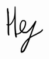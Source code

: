 <svg width="100" height="124" viewBox="0 0 100 124" fill="none" xmlns="http://www.w3.org/2000/svg">
<path d="M5.16031 5.79631L5.1613 5.79928L5.16428 5.80028L5.33789 6.21993L5.69704 7.0781L5.702 7.85194L5.72977 9.09306L5.85478 9.76669L5.86371 9.86392L5.87065 9.8788L6.13554 12.1914L7.47785 18.2601L7.5096 18.5418L7.13955 19.4357L6.75164 19.5964L7.10284 23.2751L7.1078 23.3585L7.10979 23.3644L7.63361 32.7378L7.6356 32.7913L7.63659 32.7933L7.94117 42.4663L7.94216 42.5328L7.96002 68.626L8.00764 68.9474L8.01359 69.0318L8.01756 69.0387L8.20506 72.1837L8.24078 72.7601L8.40348 73.9377L8.40646 73.9903L8.41043 73.9972L8.51063 74.8802L8.71798 75.4933L8.82017 76.1084L8.26856 77.4398L6.93716 77.9914L5.60477 77.4398L5.5254 77.2493L5.38452 77.1749L4.89343 76.4606L4.77438 76.0816L4.5968 75.8078L4.33091 74.7542L4.31206 74.6004L4.29222 74.5657L3.97277 72.6073L3.95689 72.4089L3.94895 72.392L3.74657 69.2381L3.74161 69.0972L3.75946 42.5655L3.47275 32.9412L3.01241 23.6095L2.38838 15.7441L2.38739 15.7272L2.3864 15.7262L1.99948 10.4919L1.99353 10.3461L2.05008 7.85095L2.05404 7.07711L2.42013 6.20505L2.58779 5.80028L2.59077 5.79928L2.59176 5.79631L3.87554 5.26653L5.16031 5.79631Z" fill="black"/>
<path d="M24.8079 0.735603L24.8178 0.756441L24.8386 0.764377L24.9388 1.00744L25.173 1.49357L25.2315 2.27435L25.2335 2.32396L25.2345 2.32594L25.3506 5.57804V5.59491L25.3516 5.5959L25.4845 11.0207V11.0366L25.6006 18.9337V18.9396L25.7028 27.8249V27.8289L25.7911 37.2082V37.2112L25.9339 53.8576L26.2802 60.9948L26.7951 67.3621L27.1433 70.7808L27.181 70.882L27.185 70.9039L27.1899 70.9078L27.7346 72.4595L27.7425 72.5051L28.4052 72.5428L30.4123 72.5339L32.454 72.1728L34.4511 71.1816L36.855 69.6429L39.2261 67.7569L39.5416 67.4107L37.7052 65.1785L37.602 64.8897L37.3857 64.5822L36.3381 61.1267L36.2627 60.6267V60.6049L36.3212 56.063L36.3222 56.0303L36.4869 51.0926L36.4948 51.0758L36.5315 50.7742L37.7726 45.7412L37.8143 45.6777L37.8441 45.5309L39.4582 41.6825L39.5803 41.5347L39.6309 41.3829L41.6151 38.7191L41.9772 38.5386L42.1309 38.2886L44.4921 37.108L45.1201 36.9572L45.139 36.9492L47.4089 36.9264H47.4248L47.6262 36.9403L49.7096 37.225L50.163 37.4711L50.5162 37.609L52.2067 39.1775L52.2762 39.3372L52.4061 39.4037L53.6016 41.0674L53.8705 41.8968L53.8923 41.9484L53.9488 47.279V47.2968L53.9072 47.655L53.1492 50.9319L53.1413 50.9448L53.1363 50.9805L52.2742 54.1592L52.2256 54.2306L52.1938 54.3814L50.7096 57.7486L50.6432 57.827L50.6144 57.9282L48.6361 61.1942L48.5955 61.216L48.5717 61.2904L46.388 64.35L46.3543 64.3679L46.3365 64.4175L44.4882 66.7241L44.4951 66.7291L47.1311 68.1696L50.2404 68.3423L53.4181 68.3442L56.695 66.6636L60.5275 63.2835L64.0881 59.716L67.4523 55.7753L72.9446 48.16L75.3405 44.6479L77.2434 41.8492L78.3753 40.0347L78.4289 40.0049L78.4597 39.9136L78.8962 39.3471L78.9805 39.3055L79.0242 39.2013L80.1085 38.7529L81.1929 39.2013L81.6423 40.2867L81.6413 40.3452L81.6106 41.1369L81.5957 41.1686L81.5282 41.5704L79.9448 46.1222L79.923 46.152L79.9121 46.2055L76.6858 53.804L72.8216 63.8808L68.6924 75.155L68.6915 75.157L66.7271 80.5262L71.4316 77.8436L71.4822 77.8297L71.5179 77.798L78.5113 74.3286L84.7912 71.0606L89.8639 68.2976L93.232 66.239L95.5268 64.0584L96.756 62.6218L96.757 62.6208L96.758 62.6188L97.6052 61.6376L98.3751 61.2864L99.0963 61.5851L99.395 62.3053V62.3281L99.3662 63.6238L99.3344 63.6972L99.1241 64.4016L98.0427 66.0565L97.9009 66.1329L97.8185 66.3263L95.3621 68.7074L95.1537 68.7917L95.0773 68.9286L91.5296 71.0963L91.478 71.1112L91.4383 71.1489L86.2992 73.8841L86.2794 73.8891L86.2675 73.901L79.9439 77.1313L79.924 77.1362L79.9121 77.1471L72.9317 80.5679L65.9572 84.5343L64.9879 85.2784L64.6338 86.2467L64.6328 86.2487L60.956 96.251L60.9293 96.2848L60.9173 96.3453L57.0442 105.181L57.0303 105.198L57.0243 105.223L53.8219 111.978L53.8099 111.992L53.805 112.011L51.3555 116.872L51.2325 117.006L51.1878 117.145L49.1094 120.015L48.8534 120.234L48.7998 120.353L47.0141 121.919L46.8702 121.973L46.6916 122.152L44.9039 123.197L44.5269 123.301L44.3215 123.43L42.8403 123.767L42.3889 123.82L42.1081 123.799L40.9236 123.629L40.2658 123.268L39.8779 123.11L39.8461 123.038L39.7688 122.995L39.4304 122.091L39.3035 121.8L39.2082 118.344L39.2072 118.292L39.2251 118.04L40.0922 111.919L40.1646 111.786L40.2559 111.399L44.1905 103.531L44.2689 103.446L44.2977 103.35L49.8713 95.1766L49.9626 95.128L50.0142 94.998L56.7545 87.714L56.8904 87.6545L56.948 87.5384L61.6079 83.9629L65.4661 73.9179L65.4671 73.9169L69.8214 62.6982L69.8234 62.6962L69.8244 62.6932L73.5537 53.3883L73.3613 53.6612L73.3573 53.6631L73.3553 53.6681L70.2917 57.9202L70.2342 57.949L70.2044 58.0294L66.7469 62.0801L66.6824 62.1099L66.6527 62.1823L62.9948 65.8313L62.9343 65.857L62.9095 65.9116L58.8558 69.4554L58.696 69.5159L58.4976 69.6985L54.6572 71.6688L53.8457 71.8672L50.1908 71.8702L50.0916 71.8672L46.5329 71.6698L46.4198 71.6172L45.7848 71.4535L42.7173 69.7659L42.6439 69.6955L42.5645 69.6697L42.1002 69.3443L41.4702 70.012L41.3244 70.0755L41.2638 70.1955L38.6705 72.1261L38.5634 72.1618L38.5306 72.2194L35.9432 73.7492L35.8609 73.772L35.8013 73.8236L33.5235 74.8723L33.2308 74.9377L33.1346 74.9913L30.7694 75.3624L30.5402 75.3802H30.5343L28.3616 75.3713L28.2872 75.3683L28.4439 76.1412L28.4638 76.3376L28.4707 76.3535L28.563 78.1224L28.6602 79.7841L28.6711 79.9469L28.7039 80.1403L28.7356 80.2058L28.7803 80.7098L28.8715 81.0223L28.9509 81.56L28.4042 82.8795L27.0848 83.4262L26.1046 83.1494L25.9121 82.941L25.7643 82.8795L25.6909 82.7019L25.425 82.4152L25.1879 81.9549L25.0996 81.5967L25.0073 81.441L24.9031 80.9231L24.5519 80.0173L24.5202 79.8516L24.4765 79.7851L24.1739 78.6164L24.1581 78.4984L24.1412 78.4686L23.7384 76.3098L23.7265 76.1789L23.7156 76.159L23.4368 73.7224L23.3961 73.7056L23.0062 72.7859L22.9963 71.7987V71.7848L23.0013 71.6678L23.0836 70.8126L23.1005 70.4564L22.8336 67.741L22.8306 67.6885L22.8286 67.6835L22.3614 61.2696L22.3584 61.1902L22.3564 61.1872L22.1133 53.9806L22.1123 53.9122V53.8953L22.2552 37.2102V37.2082L22.2979 32.7348L21.023 36.1784L21.0131 36.1913L21.0081 36.2131L19.6004 39.611L19.5646 39.6537L19.5488 39.7172L17.8394 42.9217L17.7997 42.9465L17.7739 43.0308L16.0397 45.6351L15.9554 45.6797L15.9078 45.8027L13.8333 48.0746L13.7351 48.1183L13.6924 48.2096L11.8114 49.7781L11.6556 49.8346L11.606 49.9219L9.42537 51.1769L8.82019 51.3397L8.75967 51.3664L6.98282 51.418L6.94115 51.419L6.68718 51.3952L1.65624 50.4378L1.21674 50.1759L0.994506 50.0836L0.971688 50.0311L0.914146 49.9963L0.616516 49.1729L0.994506 48.2622L1.90525 47.8842L2.1126 47.901L6.99572 48.6957L8.27354 48.5905L10.0494 47.5121L11.7608 46.0567L13.7162 43.9158L15.4544 41.499L17.2382 38.488L18.761 35.2349L20.1778 31.9411L21.0032 28.1285L21.8207 23.4606L22.3326 17.9991L22.5221 13.7827L22.5618 11.0366L22.5628 11.0227L22.6957 5.59392V5.58102L22.8128 2.32396V2.32197L22.8148 2.27832L22.8743 1.4896L23.1114 0.999504L23.2086 0.764377L23.2285 0.756441L23.2384 0.735603L24.0231 0.427063L24.8079 0.735603ZM58.9441 89.9145L52.4289 97.0546L47.0716 105.08L43.4742 112.652L42.8155 118.319L42.9276 119.618L43.0129 119.592L44.3909 118.712L45.8652 117.384L47.7185 114.825L50.1412 110.132L53.4349 103.497L57.4242 94.8353L59.4748 89.5077L58.9441 89.9145ZM43.751 40.745L42.1032 42.9822L40.6686 46.5607L39.6021 51.3268L39.5703 56.0799L39.6259 60.3489L40.5644 63.231L41.876 64.7836L43.7391 62.4105L45.8454 59.4243L47.7353 56.3061L49.1292 53.1463L50.0102 50.1194L50.7781 47.0895L50.8267 42.4365L50.0201 41.2738L48.8088 40.116L47.3067 39.8928L45.4922 39.8739L43.751 40.745Z" fill="black"/>
</svg>
